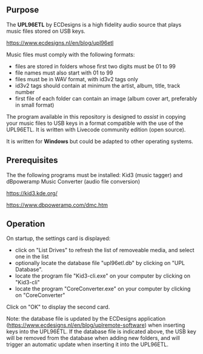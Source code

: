 
## Purpose

The **UPL96ETL** by ECDesigns is a high fidelity audio source that plays music files stored on USB keys.

https://www.ecdesigns.nl/en/blog/upl96etl

Music files must comply with the following formats:

- files are stored in folders whose first two digits must be 01 to 99
- file names must also start with 01 to 99
- files must be in WAV format, with id3v2 tags only
- id3v2 tags should contain at minimum the artist, album, title, track number
- first file of each folder can contain an image (album cover art, preferably in small format)

The program available in this repository is designed to *assist* in copying your music files to USB keys in a format compatible with the use of the UPL96ETL. It is written with Livecode community edition (open source).

It is written for **Windows** but could be adapted to other operating systems.


## Prerequisites

The  the following programs must be installed: Kid3 (music tagger) and dBpoweramp Music Converter (audio file conversion)

https://kid3.kde.org/
    
https://www.dbpoweramp.com/dmc.htm

## Operation

On startup, the settings card is displayed:




- click on "List Drives" to refresh the list of removeable media, and select one in the list
- optionally locate the database file "upl96etl.db" by clicking on "UPL Database". 
- locate the program file "Kid3-cli.exe" on your computer by clicking on "Kid3-cli"
- locate the program "CoreConverter.exe" on your computer by clicking on "CoreConverter"

Click on "OK" to display the second card.

Note: the database file is updated by the ECDesigns application (https://www.ecdesigns.nl/en/blog/uplremote-software) when inserting keys into the UPL96ETL.
If the database file is indicated above, the USB key will be removed from the database when adding new folders, and will trigger an automatic update when inserting it into the UPL96ETL.







